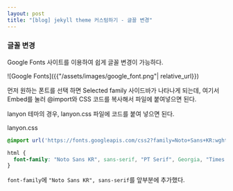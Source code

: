 ```yaml
---
layout: post
title: "[blog] jekyll theme 커스텀하기 - 글꼴 변경"
---
```


### 글꼴 변경
Google Fonts 사이트를 이용하여 쉽게 글꼴 변경이 가능하다.

![Google Fonts]({{"/assets/images/google_font.png"| relative_url}})

먼저 원하는 폰트를 선택 하면 Selected family 사이드바가 나타나게 되는데, 여기서 Embed를 눌러 @import와 CSS 코드를 복사해서 파일에 붙여넣으면 된다.

lanyon 테마의 경우, lanyon.css 파일에 코드를 붙여 넣으면 된다.

lanyon.css

```css
@import url('https://fonts.googleapis.com/css2?family=Noto+Sans+KR:wght@100;300;400;500;700;900&display=swap');
```

```css
html {
  font-family: "Noto Sans KR", sans-serif, "PT Serif", Georgia, "Times New Roman", serif;
}
```
`font-family`에 `"Noto Sans KR", sans-serif`를 앞부분에 추가했다.